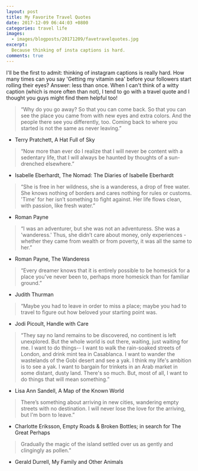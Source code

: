 ```yaml
---
layout: post
title: My Favorite Travel Quotes
date: 2017-12-09 06:44:03 +0800
categories: travel life
images:
  - images/blogposts/20171209/favetravelquotes.jpg
excerpt:
  Because thinking of insta captions is hard.
comments: true
---
```


I'll be the first to admit: thinking of instagram captions is really hard. How many times can you say 'Getting my vitamin sea' before your followers start rolling their eyes? Answer: less than once. When I can't think of a witty caption (which is more often than not), I tend to go with a travel quote and I thought you guys might find them helpful too!  

> “Why do you go away? So that you can come back. So that you can see the place you came from with new eyes and extra colors. And the people there see you differently, too. Coming back to where you started is not the same as never leaving.”
* Terry Pratchett, A Hat Full of Sky

> “Now more than ever do I realize that I will never be content with a sedentary life, that I will always be haunted by thoughts of a sun-drenched elsewhere.”
* Isabelle Eberhardt, The Nomad: The Diaries of Isabelle Eberhardt

> “She is free in her wildness, she is a wanderess, a drop of free water. She knows nothing of borders and cares nothing for rules or customs. 'Time' for her isn’t something to fight against. Her life flows clean, with passion, like fresh water.”
* Roman Payne

>“I was an adventurer, but she was not an adventuress. She was a 'wanderess.' Thus, she didn’t care about money, only experiences - whether they came from wealth or from poverty, it was all the same to her.”
* Roman Payne, The Wanderess

>“Every dreamer knows that it is entirely possible to be homesick for a place you've never been to, perhaps more homesick than for familiar ground.”
* Judith Thurman

>“Maybe you had to leave in order to miss a place; maybe you had to travel to figure out how beloved your starting point was.
* Jodi Picoult, Handle with Care

>“They say no land remains to be discovered, no continent is left unexplored. But the whole world is out there, waiting, just waiting for me. I want to do things-- I want to walk the rain-soaked streets of London, and drink mint tea in Casablanca. I want to wander the wastelands of the Gobi desert and see a yak. I think my life's ambition is to see a yak. I want to bargain for trinkets in an Arab market in some distant, dusty land. There's so much. But, most of all, I want to do things that will mean something.”
* Lisa Ann Sandell, A Map of the Known World

>There’s something about arriving in new cities, wandering empty streets with no destination. I will never lose the love for the arriving, but I'm born to leave.”
* Charlotte Eriksson, Empty Roads & Broken Bottles; in search for The Great Perhaps

>Gradually the magic of the island settled over us as gently and clingingly as pollen.”
* Gerald Durrell, My Family and Other Animals
